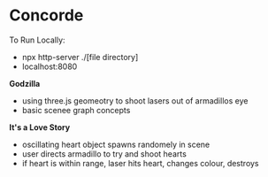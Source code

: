 # Concorde

To Run Locally:
- npx http-server ./[file directory]
- localhost:8080 

**Godzilla**
- using three.js geomeotry to shoot lasers out of armadillos eye
- basic scenee graph concepts

**It's a Love Story**
- oscillating heart object spawns randomely in scene
- user directs armadillo to try and shoot hearts
- if heart is within range, laser hits heart, changes colour, destroys

